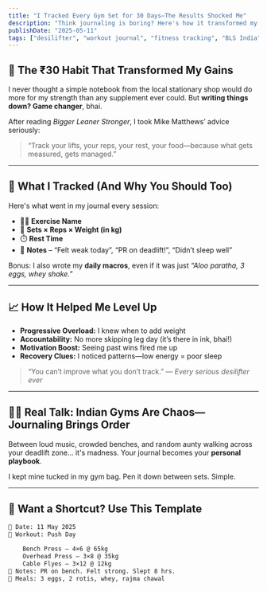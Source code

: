 ```yaml
---
title: "I Tracked Every Gym Set for 30 Days—The Results Shocked Me"
description: "Think journaling is boring? Here's how it transformed my lifts, mindset, and muscle gains—all with a ₹30 notebook."
publishDate: "2025-05-11"
tags: ["desilifter", "workout journal", "fitness tracking", "BLS India", "mindset"]
---
```


## 📝 The ₹30 Habit That Transformed My Gains

I never thought a simple notebook from the local stationary shop would do more for my strength than any supplement ever could. But **writing things down? Game changer**, bhai.

After reading *Bigger Leaner Stronger*, I took Mike Matthews’ advice seriously:  
> “Track your lifts, your reps, your rest, your food—because what gets measured, gets managed.”

---

## 💪 What I Tracked (And Why You Should Too)

Here's what went in my journal every session:

- 🏋️‍♂️ **Exercise Name**  
- 🔢 **Sets × Reps × Weight (in kg)**  
- ⏱️ **Rest Time**  
- 🤕 **Notes** – “Felt weak today”, “PR on deadlift!”, “Didn’t sleep well”

Bonus: I also wrote my **daily macros**, even if it was just *“Aloo paratha, 3 eggs, whey shake.”*

---

## 📈 How It Helped Me Level Up

- **Progressive Overload:** I knew when to add weight  
- **Accountability:** No more skipping leg day (it’s there in ink, bhai!)  
- **Motivation Boost:** Seeing past wins fired me up  
- **Recovery Clues:** I noticed patterns—low energy = poor sleep  

> “You can’t improve what you don’t track.” — *Every serious desilifter ever*

---

## 🏋️‍♂️ Real Talk: Indian Gyms Are Chaos—Journaling Brings Order

Between loud music, crowded benches, and random aunty walking across your deadlift zone... it's madness. Your journal becomes your **personal playbook**.

I kept mine tucked in my gym bag. Pen it down between sets. Simple.

---

## 📒 Want a Shortcut? Use This Template

```txt
📅 Date: 11 May 2025
💪 Workout: Push Day

    Bench Press – 4×6 @ 65kg
    Overhead Press – 3×8 @ 35kg
    Cable Flyes – 3×12 @ 12kg
🧠 Notes: PR on bench. Felt strong. Slept 8 hrs.
🍛 Meals: 3 eggs, 2 rotis, whey, rajma chawal
